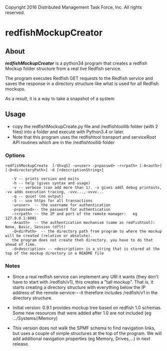 Copyright 2016 Distributed Management Task Force, Inc. All rights reserved.

# redfishMockupCreator

## About
***redfishMockupCreator*** is a python34 program that creates a redfish Mockup folder structure from a real live Redfish service.

The program executes Redfish GET requests to the Redfish service and saves the response in a directory structure like what is used for all Redfish mockups.

As a result, it is a way to take a snapshot of a system

## Usage
* copy the redfishMockupCreate.py file and /redfishtoollib folder (with 2 files) into a folder and execute with Python3.4 or later.
 * Note that this program uses the redfishtool transport and serviceRoot API routines which are in the /redfishtoollib folder
 

### Options
   `redfishMockupCreate  [-VhvqS] -u<user> -p<passwd> -r<rpath> [-A<auth>] [-D<directoryPath>] -d [<descriptionString>]`
    
       -V -- prints version and exits
       -h -- help (gives syntax and usage)
       -v -- verbose (can add more than 1). -v gives addl debug printouts, -vv adds execution tracing, -vvv...,-vvvv...
       -q -- quiet (no output)
       -S -- use https for all transactions
       -u<user>  -- the username for authentication
       -p<passwd>-- the password for authentication
       -r<rpath> -- the IP and port of the remote manager:   eg 127.0.0.1:8001
       -A<auth>  -- the authentication mechanism (same as redfishtool): None, Basic, Session (dflt)
       -D<dirPath>  -- the directory path from program to where the mockup will be created (relative or absolute). 
       the program does not create theh directory. you have to do that ahead of time.
       -d<description> -- <description> is a string that is stored at the top of the mockup directory in a README file 

### Notes
* Since a real redfish service can implement any URI it wants (they don't have to start with /redfish/v1), this creates a "tall mockup".  That is, it starts creating a directory structure with everything below the IP address of the remote service---it therefore includes /redfish/v1 in the directory structure.

* Initial version: 0.9.1  provides mockup tree based on redfish 1.0 schemas.
Some new resources that were added after 1.0 are not included (eg .../Systems/<sysId>/Memory)
* This version does not walk the SPMF schema to find navigation links, but uses a couple of simple structures at the top of the program.   We will add additional navigation properties (eg Memory, Drives,...) in next release.

